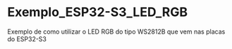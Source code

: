 # Exemplo_ESP32-S3_LED_RGB
 Exemplo de como utilizar o LED RGB do tipo WS2812B que vem nas placas do ESP32-S3
